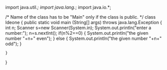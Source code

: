 import java.util.*;
import java.lang.*;
import java.io.*;

/* Name of the class has to be "Main" only if the class is public. */
class Ideone
{
	public static void main (String[] args) throws java.lang.Exception
	{
		int n;
		Scanner s=new Scanner(System.in);
		System.out.println("enter a number:");
		n=s.nextInt();
		if(n%2==0)
		{
			System.out.println("the given number "+n+" even");
		}
		else 
		{
			System.out.println("the given number "+n+" odd");
		}
	
	}
}
